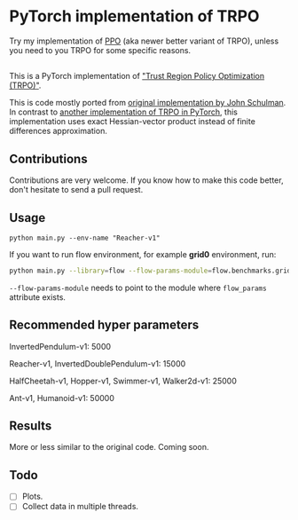 # PyTorch implementation of TRPO

Try my implementation of [PPO](github.com/ikostrikov/pytorch-a2c-ppo-acktr/) (aka newer better variant of TRPO), unless you need to you TRPO for some specific reasons.

##

This is a PyTorch implementation of ["Trust Region Policy Optimization (TRPO)"](https://arxiv.org/abs/1502.05477).

This is code mostly ported from [original implementation by John Schulman](https://github.com/joschu/modular_rl). In contrast to [another implementation of TRPO in PyTorch](https://github.com/mjacar/pytorch-trpo), this implementation uses exact Hessian-vector product instead of finite differences approximation.

## Contributions

Contributions are very welcome. If you know how to make this code better, don't hesitate to send a pull request.

## Usage

```
python main.py --env-name "Reacher-v1"
```

If you want to run flow environment, for example **grid0** environment, run:

```bash
python main.py --library=flow --flow-params-module=flow.benchmarks.grid0
```

``--flow-params-module`` needs to point to the module where ``flow_params`` attribute exists.

## Recommended hyper parameters

InvertedPendulum-v1: 5000

Reacher-v1, InvertedDoublePendulum-v1: 15000

HalfCheetah-v1, Hopper-v1, Swimmer-v1, Walker2d-v1: 25000

Ant-v1, Humanoid-v1: 50000

## Results

More or less similar to the original code. Coming soon.

## Todo

- [ ] Plots.
- [ ] Collect data in multiple threads.
